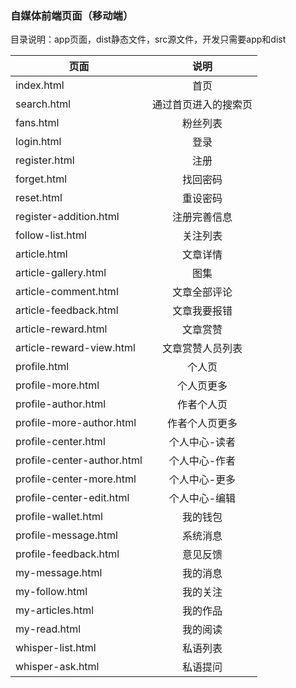 ### 自媒体前端页面（移动端）

目录说明：app页面，dist静态文件，src源文件，开发只需要app和dist

|页面|说明| 
|-------------|:-------------:| 
|index.html|首页| 
|search.html|通过首页进入的搜索页| 
|fans.html|粉丝列表|
|login.html|登录|
|register.html|注册|
|forget.html|找回密码|
|reset.html|重设密码|
|register-addition.html|注册完善信息|
|follow-list.html|关注列表|
|article.html|文章详情| 
|article-gallery.html|图集| 
|article-comment.html|文章全部评论| 
|article-feedback.html|文章我要报错| 
|article-reward.html|文章赏赞|  
|article-reward-view.html|文章赏赞人员列表|
|profile.html|个人页|
|profile-more.html|个人页更多|
|profile-author.html|作者个人页|
|profile-more-author.html|作者个人页更多|
|profile-center.html|个人中心-读者|
|profile-center-author.html|个人中心-作者|
|profile-center-more.html|个人中心-更多|
|profile-center-edit.html|个人中心-编辑|
|profile-wallet.html|我的钱包|
|profile-message.html|系统消息|
|profile-feedback.html|意见反馈|
|my-message.html|我的消息|
|my-follow.html|我的关注|
|my-articles.html|我的作品|
|my-read.html|我的阅读|
|whisper-list.html|私语列表|
|whisper-ask.html|私语提问|

